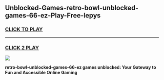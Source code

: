 
## Unblocked-Games-retro-bowl-unblocked-games-66-ez-Play-Free-lepys
<h3>
<a href="https://premium76.site?title=retro-bowl-unblocked-games-66-ez&ref=18A1">CLICK TO PLAY</a></h3>
<hr>

<h3>
<a href="https://premium76.site?title=retro-bowl-unblocked-games-66-ez&ref=18A1">CLICK 2 PLAY</a>
  
</h3>

<a href="https://premium76.site?title=retro-bowl-unblocked-games-66-ez&ref=18A1"><img src="https://clearcache.store/games.png"></a>


**retro-bowl-unblocked-games-66-ez games unblocked: Your Gateway to Fun and Accessible Online Gaming**
